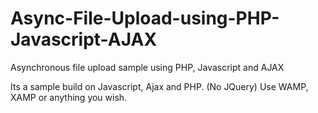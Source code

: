 # Async-File-Upload-using-PHP-Javascript-AJAX
Asynchronous file upload sample using PHP, Javascript and AJAX 

Its a sample build on Javascript, Ajax and PHP. (No JQuery) Use WAMP, XAMP or anything you wish.    
